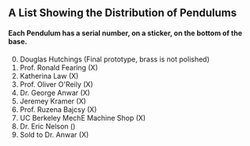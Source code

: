 ## A List Showing the Distribution of Pendulums

#### Each Pendulum has a serial number, on a sticker, on the bottom of the base.

0. Douglas Hutchings  (Final prototype, brass is not polished)
1. Prof. Ronald Fearing (X)
2. Katherina Law (X) 
3. Prof. Oliver O'Reily (X)
4. Dr. George Anwar (X)
5. Jeremey Kramer (X)
6. Prof. Ruzena Bajcsy (X)
7. UC Berkeley MechE Machine Shop (X)
8. Dr. Eric Nelson ()
9. Sold to Dr. Anwar (X)
